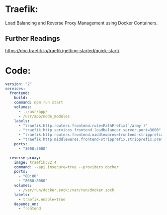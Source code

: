 
# Traefik:
Load Balancing and Reverse Proxy Management using Docker Containers.


## Further Readings
https://doc.traefik.io/traefik/getting-started/quick-start/

# Code:
```yml
version: "2"
services:
  frontend:
    build: .
    command: npm run start
    volumes:
      - .:/usr/app/
      - /usr/app/node_modules
    labels:
      - "traefik.http.routers.frontend.rule=PathPrefix(`/army`)"
      - "traefik.http.services.frontend.loadbalancer.server.port=3000"
      - "traefik.http.routers.frontend.middlewares=frontend-stripprefix"
      - "traefik.http.middlewares.frontend-stripprefix.stripprefix.prefixes=/army"
    ports:
      - "3000:3000"

  reverse-proxy:
    image: traefik:v2.4
    command: --api.insecure=true --providers.docker
    ports:
      - "80:80"
      - "8080:8080"
    volumes:
      - /var/run/docker.sock:/var/run/docker.sock
    labels:
      - traefik.enable=true
    depends_on:
      - frontend

```
